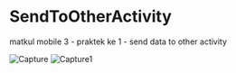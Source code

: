 # SendToOtherActivity
matkul mobile 3 - praktek ke 1 - send data to other activity

![Capture](https://user-images.githubusercontent.com/53957770/76701965-9242df00-66f8-11ea-90d4-3b5293644688.PNG)
![Capture1](https://user-images.githubusercontent.com/53957770/76701966-93740c00-66f8-11ea-8799-ca5fca15c7b6.PNG)
